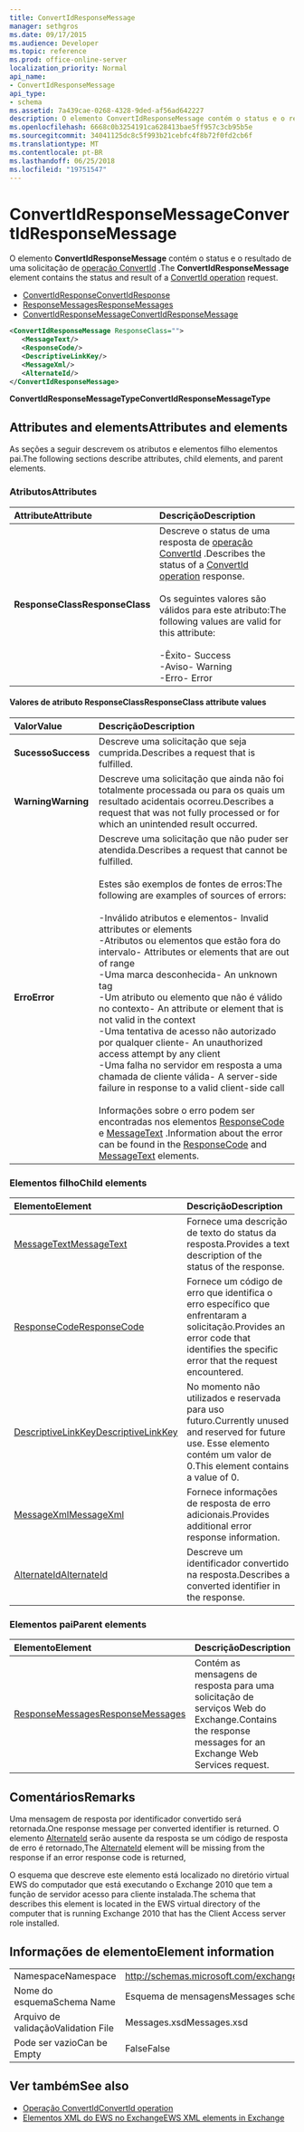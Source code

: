 ```yaml
---
title: ConvertIdResponseMessage
manager: sethgros
ms.date: 09/17/2015
ms.audience: Developer
ms.topic: reference
ms.prod: office-online-server
localization_priority: Normal
api_name:
- ConvertIdResponseMessage
api_type:
- schema
ms.assetid: 7a439cae-0268-4328-9ded-af56ad642227
description: O elemento ConvertIdResponseMessage contém o status e o resultado de uma solicitação de operação ConvertId.
ms.openlocfilehash: 6668c0b3254191ca628413bae5ff957c3cb95b5e
ms.sourcegitcommit: 34041125dc8c5f993b21cebfc4f8b72f0fd2cb6f
ms.translationtype: MT
ms.contentlocale: pt-BR
ms.lasthandoff: 06/25/2018
ms.locfileid: "19751547"
---
```

# <a name="convertidresponsemessage"></a><span data-ttu-id="50b8d-103">ConvertIdResponseMessage</span><span class="sxs-lookup"><span data-stu-id="50b8d-103">ConvertIdResponseMessage</span></span>

<span data-ttu-id="50b8d-104">O elemento **ConvertIdResponseMessage** contém o status e o resultado de uma solicitação de [operação ConvertId](convertid-operation.md) .</span><span class="sxs-lookup"><span data-stu-id="50b8d-104">The **ConvertIdResponseMessage** element contains the status and result of a [ConvertId operation](convertid-operation.md) request.</span></span> 
  
- [<span data-ttu-id="50b8d-105">ConvertIdResponse</span><span class="sxs-lookup"><span data-stu-id="50b8d-105">ConvertIdResponse</span></span>](convertidresponse.md) 
- [<span data-ttu-id="50b8d-106">ResponseMessages</span><span class="sxs-lookup"><span data-stu-id="50b8d-106">ResponseMessages</span></span>](responsemessages.md)
- [<span data-ttu-id="50b8d-107">ConvertIdResponseMessage</span><span class="sxs-lookup"><span data-stu-id="50b8d-107">ConvertIdResponseMessage</span></span>](convertidresponsemessage.md)
  
```xml
<ConvertIdResponseMessage ResponseClass="">
   <MessageText/>
   <ResponseCode/>
   <DescriptiveLinkKey/>
   <MessageXml/>
   <AlternateId/>
</ConvertIdResponseMessage>
```

 <span data-ttu-id="50b8d-108">**ConvertIdResponseMessageType**</span><span class="sxs-lookup"><span data-stu-id="50b8d-108">**ConvertIdResponseMessageType**</span></span>
## <a name="attributes-and-elements"></a><span data-ttu-id="50b8d-109">Attributes and elements</span><span class="sxs-lookup"><span data-stu-id="50b8d-109">Attributes and elements</span></span>

<span data-ttu-id="50b8d-110">As seções a seguir descrevem os atributos e elementos filho elementos pai.</span><span class="sxs-lookup"><span data-stu-id="50b8d-110">The following sections describe attributes, child elements, and parent elements.</span></span>
  
### <a name="attributes"></a><span data-ttu-id="50b8d-111">Atributos</span><span class="sxs-lookup"><span data-stu-id="50b8d-111">Attributes</span></span>

|<span data-ttu-id="50b8d-112">**Attribute**</span><span class="sxs-lookup"><span data-stu-id="50b8d-112">**Attribute**</span></span>|<span data-ttu-id="50b8d-113">**Descrição**</span><span class="sxs-lookup"><span data-stu-id="50b8d-113">**Description**</span></span>|
|:-----|:-----|
|<span data-ttu-id="50b8d-114">**ResponseClass**</span><span class="sxs-lookup"><span data-stu-id="50b8d-114">**ResponseClass**</span></span> <br/> | <span data-ttu-id="50b8d-115">Descreve o status de uma resposta de [operação ConvertId](convertid-operation.md) .</span><span class="sxs-lookup"><span data-stu-id="50b8d-115">Describes the status of a [ConvertId operation](convertid-operation.md) response.</span></span><br/><br/><span data-ttu-id="50b8d-116">Os seguintes valores são válidos para este atributo:</span><span class="sxs-lookup"><span data-stu-id="50b8d-116">The following values are valid for this attribute:</span></span><br/><br/><span data-ttu-id="50b8d-117">-Êxito</span><span class="sxs-lookup"><span data-stu-id="50b8d-117">- Success</span></span>  <br/><span data-ttu-id="50b8d-118">-Aviso</span><span class="sxs-lookup"><span data-stu-id="50b8d-118">-  Warning</span></span>  <br/><span data-ttu-id="50b8d-119">-Erro</span><span class="sxs-lookup"><span data-stu-id="50b8d-119">-  Error</span></span>  <br/> |
   
#### <a name="responseclass-attribute-values"></a><span data-ttu-id="50b8d-120">Valores de atributo ResponseClass</span><span class="sxs-lookup"><span data-stu-id="50b8d-120">ResponseClass attribute values</span></span>

|<span data-ttu-id="50b8d-121">**Valor**</span><span class="sxs-lookup"><span data-stu-id="50b8d-121">**Value**</span></span>|<span data-ttu-id="50b8d-122">**Descrição**</span><span class="sxs-lookup"><span data-stu-id="50b8d-122">**Description**</span></span>|
|:-----|:-----|
|<span data-ttu-id="50b8d-123">**Sucesso**</span><span class="sxs-lookup"><span data-stu-id="50b8d-123">**Success**</span></span> <br/> |<span data-ttu-id="50b8d-124">Descreve uma solicitação que seja cumprida.</span><span class="sxs-lookup"><span data-stu-id="50b8d-124">Describes a request that is fulfilled.</span></span>  <br/> |
|<span data-ttu-id="50b8d-125">**Warning**</span><span class="sxs-lookup"><span data-stu-id="50b8d-125">**Warning**</span></span> <br/> | <span data-ttu-id="50b8d-126">Descreve uma solicitação que ainda não foi totalmente processada ou para os quais um resultado acidentais ocorreu.</span><span class="sxs-lookup"><span data-stu-id="50b8d-126">Describes a request that was not fully processed or for which an unintended result occurred.</span></span>  <br/> |
|<span data-ttu-id="50b8d-127">**Erro**</span><span class="sxs-lookup"><span data-stu-id="50b8d-127">**Error**</span></span> <br/> | <span data-ttu-id="50b8d-128">Descreve uma solicitação que não puder ser atendida.</span><span class="sxs-lookup"><span data-stu-id="50b8d-128">Describes a request that cannot be fulfilled.</span></span><br/><br/><span data-ttu-id="50b8d-129">Estes são exemplos de fontes de erros:</span><span class="sxs-lookup"><span data-stu-id="50b8d-129">The following are examples of sources of errors:</span></span>  <br/><br/><span data-ttu-id="50b8d-130">-Inválido atributos e elementos</span><span class="sxs-lookup"><span data-stu-id="50b8d-130">- Invalid attributes or elements</span></span>  <br/><span data-ttu-id="50b8d-131">-Atributos ou elementos que estão fora do intervalo</span><span class="sxs-lookup"><span data-stu-id="50b8d-131">-  Attributes or elements that are out of range</span></span>  <br/><span data-ttu-id="50b8d-132">-Uma marca desconhecida</span><span class="sxs-lookup"><span data-stu-id="50b8d-132">-  An unknown tag</span></span>  <br/><span data-ttu-id="50b8d-133">-Um atributo ou elemento que não é válido no contexto</span><span class="sxs-lookup"><span data-stu-id="50b8d-133">-  An attribute or element that is not valid in the context</span></span>  <br/><span data-ttu-id="50b8d-134">-Uma tentativa de acesso não autorizado por qualquer cliente</span><span class="sxs-lookup"><span data-stu-id="50b8d-134">- An unauthorized access attempt by any client</span></span>  <br/><span data-ttu-id="50b8d-135">-Uma falha no servidor em resposta a uma chamada de cliente válida</span><span class="sxs-lookup"><span data-stu-id="50b8d-135">-  A server-side failure in response to a valid client-side call</span></span><br/><br/><span data-ttu-id="50b8d-136">Informações sobre o erro podem ser encontradas nos elementos [ResponseCode](responsecode.md) e [MessageText](messagetext.md) .</span><span class="sxs-lookup"><span data-stu-id="50b8d-136">Information about the error can be found in the [ResponseCode](responsecode.md) and [MessageText](messagetext.md) elements.</span></span>  <br/> |
   
### <a name="child-elements"></a><span data-ttu-id="50b8d-137">Elementos filho</span><span class="sxs-lookup"><span data-stu-id="50b8d-137">Child elements</span></span>

|<span data-ttu-id="50b8d-138">**Elemento**</span><span class="sxs-lookup"><span data-stu-id="50b8d-138">**Element**</span></span>|<span data-ttu-id="50b8d-139">**Descrição**</span><span class="sxs-lookup"><span data-stu-id="50b8d-139">**Description**</span></span>|
|:-----|:-----|
|[<span data-ttu-id="50b8d-140">MessageText</span><span class="sxs-lookup"><span data-stu-id="50b8d-140">MessageText</span></span>](messagetext.md) <br/> |<span data-ttu-id="50b8d-141">Fornece uma descrição de texto do status da resposta.</span><span class="sxs-lookup"><span data-stu-id="50b8d-141">Provides a text description of the status of the response.</span></span>  <br/> |
|[<span data-ttu-id="50b8d-142">ResponseCode</span><span class="sxs-lookup"><span data-stu-id="50b8d-142">ResponseCode</span></span>](responsecode.md) <br/> |<span data-ttu-id="50b8d-143">Fornece um código de erro que identifica o erro específico que enfrentaram a solicitação.</span><span class="sxs-lookup"><span data-stu-id="50b8d-143">Provides an error code that identifies the specific error that the request encountered.</span></span>  <br/> |
|[<span data-ttu-id="50b8d-144">DescriptiveLinkKey</span><span class="sxs-lookup"><span data-stu-id="50b8d-144">DescriptiveLinkKey</span></span>](descriptivelinkkey.md) <br/> |<span data-ttu-id="50b8d-145">No momento não utilizados e reservada para uso futuro.</span><span class="sxs-lookup"><span data-stu-id="50b8d-145">Currently unused and reserved for future use.</span></span> <span data-ttu-id="50b8d-146">Esse elemento contém um valor de 0.</span><span class="sxs-lookup"><span data-stu-id="50b8d-146">This element contains a value of 0.</span></span>  <br/> |
|[<span data-ttu-id="50b8d-147">MessageXml</span><span class="sxs-lookup"><span data-stu-id="50b8d-147">MessageXml</span></span>](messagexml.md) <br/> |<span data-ttu-id="50b8d-148">Fornece informações de resposta de erro adicionais.</span><span class="sxs-lookup"><span data-stu-id="50b8d-148">Provides additional error response information.</span></span>  <br/> |
|[<span data-ttu-id="50b8d-149">AlternateId</span><span class="sxs-lookup"><span data-stu-id="50b8d-149">AlternateId</span></span>](alternateid.md) <br/> |<span data-ttu-id="50b8d-150">Descreve um identificador convertido na resposta.</span><span class="sxs-lookup"><span data-stu-id="50b8d-150">Describes a converted identifier in the response.</span></span>  <br/> |
   
### <a name="parent-elements"></a><span data-ttu-id="50b8d-151">Elementos pai</span><span class="sxs-lookup"><span data-stu-id="50b8d-151">Parent elements</span></span>

|<span data-ttu-id="50b8d-152">**Elemento**</span><span class="sxs-lookup"><span data-stu-id="50b8d-152">**Element**</span></span>|<span data-ttu-id="50b8d-153">**Descrição**</span><span class="sxs-lookup"><span data-stu-id="50b8d-153">**Description**</span></span>|
|:-----|:-----|
|[<span data-ttu-id="50b8d-154">ResponseMessages</span><span class="sxs-lookup"><span data-stu-id="50b8d-154">ResponseMessages</span></span>](responsemessages.md) <br/> |<span data-ttu-id="50b8d-155">Contém as mensagens de resposta para uma solicitação de serviços Web do Exchange.</span><span class="sxs-lookup"><span data-stu-id="50b8d-155">Contains the response messages for an Exchange Web Services request.</span></span>  <br/> |
   
## <a name="remarks"></a><span data-ttu-id="50b8d-156">Comentários</span><span class="sxs-lookup"><span data-stu-id="50b8d-156">Remarks</span></span>

<span data-ttu-id="50b8d-157">Uma mensagem de resposta por identificador convertido será retornada.</span><span class="sxs-lookup"><span data-stu-id="50b8d-157">One response message per converted identifier is returned.</span></span> <span data-ttu-id="50b8d-158">O elemento [AlternateId](alternateid.md) serão ausente da resposta se um código de resposta de erro é retornado,</span><span class="sxs-lookup"><span data-stu-id="50b8d-158">The [AlternateId](alternateid.md) element will be missing from the response if an error response code is returned,</span></span> 
  
<span data-ttu-id="50b8d-159">O esquema que descreve este elemento está localizado no diretório virtual EWS do computador que está executando o Exchange 2010 que tem a função de servidor acesso para cliente instalada.</span><span class="sxs-lookup"><span data-stu-id="50b8d-159">The schema that describes this element is located in the EWS virtual directory of the computer that is running Exchange 2010 that has the Client Access server role installed.</span></span>
  
## <a name="element-information"></a><span data-ttu-id="50b8d-160">Informações de elemento</span><span class="sxs-lookup"><span data-stu-id="50b8d-160">Element information</span></span>

|||
|:-----|:-----|
|<span data-ttu-id="50b8d-161">Namespace</span><span class="sxs-lookup"><span data-stu-id="50b8d-161">Namespace</span></span>  <br/> |http://schemas.microsoft.com/exchange/services/2006/messages  <br/> |
|<span data-ttu-id="50b8d-162">Nome do esquema</span><span class="sxs-lookup"><span data-stu-id="50b8d-162">Schema Name</span></span>  <br/> |<span data-ttu-id="50b8d-163">Esquema de mensagens</span><span class="sxs-lookup"><span data-stu-id="50b8d-163">Messages schema</span></span>  <br/> |
|<span data-ttu-id="50b8d-164">Arquivo de validação</span><span class="sxs-lookup"><span data-stu-id="50b8d-164">Validation File</span></span>  <br/> |<span data-ttu-id="50b8d-165">Messages.xsd</span><span class="sxs-lookup"><span data-stu-id="50b8d-165">Messages.xsd</span></span>  <br/> |
|<span data-ttu-id="50b8d-166">Pode ser vazio</span><span class="sxs-lookup"><span data-stu-id="50b8d-166">Can be Empty</span></span>  <br/> |<span data-ttu-id="50b8d-167">False</span><span class="sxs-lookup"><span data-stu-id="50b8d-167">False</span></span>  <br/> |
   
## <a name="see-also"></a><span data-ttu-id="50b8d-168">Ver também</span><span class="sxs-lookup"><span data-stu-id="50b8d-168">See also</span></span>

- [<span data-ttu-id="50b8d-169">Operação ConvertId</span><span class="sxs-lookup"><span data-stu-id="50b8d-169">ConvertId operation</span></span>](convertid-operation.md)
- [<span data-ttu-id="50b8d-170">Elementos XML do EWS no Exchange</span><span class="sxs-lookup"><span data-stu-id="50b8d-170">EWS XML elements in Exchange</span></span>](ews-xml-elements-in-exchange.md)

